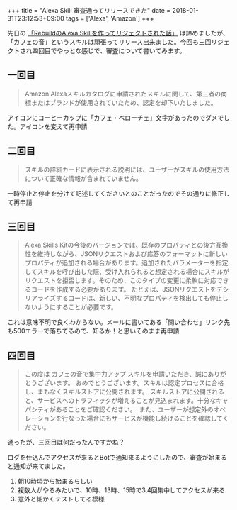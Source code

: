 +++
title = "Alexa Skill 審査通ってリリースできた"
date = 2018-01-31T23:12:53+09:00
tags = ['Alexa', 'Amazon']
+++

先日の [「RebuildのAlexa Skillを作ってリジェクトされた話」](https://dongri.github.io/2018/01/rebuild%E3%81%AEalexa-skill%E3%82%92%E4%BD%9C%E3%81%A3%E3%81%A6%E3%83%AA%E3%82%B8%E3%82%A7%E3%82%AF%E3%83%88%E3%81%95%E3%82%8C%E3%81%9F%E8%A9%B1/) は諦めましたが、「カフェの音」というスキルは頑張ってリリース出来ました。今回も三回リジェクトされ四回目でやっとな感じで、審査について書いてみます。

## 一回目


> Amazon Alexaスキルカタログに申請されたスキルに関して、第三者の商標またはブランドが使用されていたため、認定を却下いたしました。

アイコンにコーヒーカップに「カフェ・ベローチェ」文字があったのでダメでした。アイコンを変えて再申請

## 二回目

> スキルの詳細カードに表示される説明には、ユーザーがスキルの使用方法について正確な情報が含まれていません。

一時停止と停止を分けて記述してくださいとのことだったのでその通りに修正して再申請

## 三回目

> Alexa Skills Kitの今後のバージョンでは、既存のプロパティとの後方互換性を維持しながら、JSONリクエストおよび応答のフォーマットに新しいプロパティが追加される場合があります。追加されたパラメーターを指定してスキルを呼び出した際、受け入れられると想定される場合にスキルがリクエストを拒否します。そのため、このタイプの変更に柔軟に対応できるコードを作成する必要があります。
> たとえば、JSONリクエストをデシリアライズするコードは、新しい、不明なプロパティを検出しても停止しないようにすることが必要です。

これは意味不明で良くわからない。メールに書いてある「問い合わせ」リンク先も500エラーで落ちてるので、知るか！と思いそのまま再申請

## 四回目

> この度は カフェの音で集中力アップ スキルを申請いただき、誠にありがとうございます。 
> おめでとうございます。スキルは認定プロセスに合格し、まもなくスキルストアに公開されます。 
> スキルストアに公開されると、サービスへのトラフィックが増えることが見込まれます。十分なキャパシティがあることをご確認ください。　また、ユーザーが想定外のオペレーションを行なった場合にもサービスが機能し続けることを確認してください。 

通ったが、三回目は何だったんですかね？

ログを仕込んでアクセスが来るとBotで通知来るようにしたので、審査が始まると通知が来てました。

1. 朝10時頃から始まるらしい
2. 複数人がやるみたいで、10時、13時、15時で3,4回集中してアクセスが来る
3. 意外と細かくテストしてる模様

